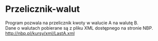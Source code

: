 # Przelicznik-walut

Program pozwala na przelicznik kwoty w walucie A na walutę B.<br>
Dane o walutach pobierane są z pliku XML dostępnego na stronie NBP.<br>
http://nbp.pl/kursy/xml/LastA.xml
